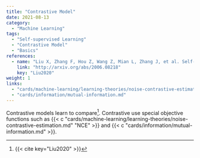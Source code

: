 ```yaml
---
title: "Contrastive Model"
date: 2021-08-13
category:
  - "Machine Learning"
tags:
  - "Self-supervised Learning"
  - "Contrastive Model"
  - "Basics"
references:
  - name: "Liu X, Zhang F, Hou Z, Wang Z, Mian L, Zhang J, et al. Self-supervised Learning: Generative or Contrastive. arXiv [cs.LG]. 2020. Available: http://arxiv.org/abs/2006.08218"
    link: "http://arxiv.org/abs/2006.08218"
    key: "Liu2020"
weight: 1
links:
  - "cards/machine-learning/learning-theories/noise-contrastive-estimation.md"
  - "cards/information/mutual-information.md"
---
```


Contrastive models learn to compare[^Liu2020]. Contrastive use special objective functions such as {{< c "cards/machine-learning/learning-theories/noise-contrastive-estimation.md" "NCE" >}} and {{< c "cards/information/mutual-information.md" >}}.





[^Liu2020]: {{< cite key="Liu2020" >}}